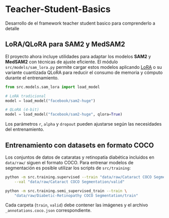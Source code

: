 # Teacher-Student-Basics
Desarrollo de el framework teacher student basico para comprenderlo a detalle

## LoRA/QLoRA para SAM2 y MedSAM2

El proyecto ahora incluye utilidades para adaptar los modelos **SAM2** y **MedSAM2** con técnicas de ajuste eficiente. El módulo `src/models/sam_lora.py` permite cargar estos modelos aplicando [LoRA](https://arxiv.org/abs/2106.09685) o su variante cuantizada QLoRA para reducir el consumo de memoria y cómputo durante el entrenamiento.

```python
from src.models.sam_lora import load_model

# LoRA tradicional
model = load_model("facebook/sam2-huge")

# QLoRA (4-bit)
model = load_model("facebook/sam2-huge", qlora=True)
```

Los parámetros `r`, `alpha` y `dropout` pueden ajustarse según las necesidades del entrenamiento.

## Entrenamiento con datasets en formato COCO

Los conjuntos de datos de cataratas y retinopatía diabética incluidos en `data/raw/`
siguen el formato COCO. Para entrenar modelos de segmentación es posible utilizar
los scripts de `src/training`:

```bash
python -m src.training.supervised --train "data/raw/Cataract COCO Segmentation/train" \
    --val "data/raw/Cataract COCO Segmentation/valid"

python -m src.training.semi_supervised_train --train \
    "data/raw/Diabetic-Retinopathy COCO Segmentation/train"
```

Cada carpeta (`train`, `valid`) debe contener las imágenes y el archivo
`_annotations.coco.json` correspondiente.

